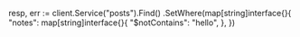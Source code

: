 resp, err := client.Service("posts").Find()
  .SetWhere(map[string]interface{}{
    "notes": map[string]interface{}{
      "$notContains": "hello",
    },
  })